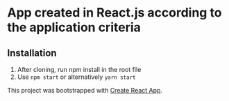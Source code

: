 # App created in React.js according to the application criteria

## Installation
1. After cloning, run npm install in the root file
2. Use `npm start` or alternatively `yarn start`

This project was bootstrapped with [Create React App](https://github.com/facebook/create-react-app).
